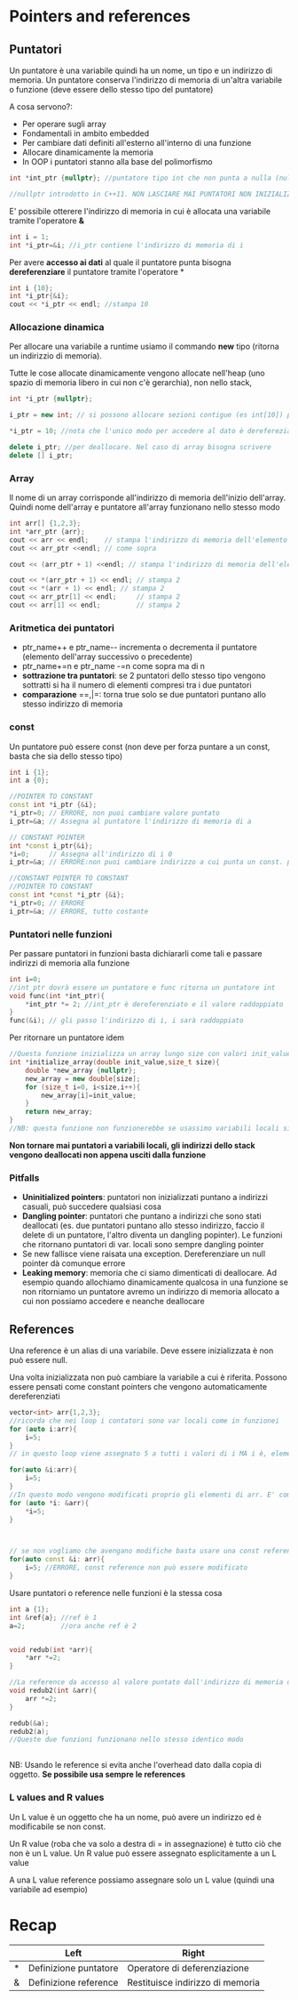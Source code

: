 # Pointers and references

## Puntatori

Un puntatore è una variabile quindi ha un nome, un tipo e un indirizzo di memoria. Un puntatore conserva l'indirizzo di memoria di un'altra variabile o funzione (deve essere dello stesso tipo del puntatore)

A cosa servono?:

- Per operare sugli array
- Fondamentali in ambito embedded
- Per cambiare dati definiti all'esterno all'interno di una funzione
- Allocare dinamicamente la memoria
- In OOP i puntatori stanno alla base del polimorfismo

```cpp
int *int_ptr {nullptr}; //puntatore tipo int che non punta a nulla (null pointer che ha valore 0)

//nullptr introdotto in C++11. NON LASCIARE MAI PUNTATORI NON INIZIALIZZATI: contengono indirizzi casuali, possono fare danni
```

E' possibile otterere l'indirizzo di memoria in cui è allocata una variabile tramite l'operatore **&**

```cpp
int i = 1;
int *i_ptr=&i; //i_ptr contiene l'indirizzo di memoria di i
```

Per avere **accesso ai dati** al quale il puntatore punta bisogna **dereferenziare** il puntatore tramite l'operatore *

```cpp
int i {10};
int *i_ptr{&i};
cout << *i_ptr << endl; //stampa 10
```

### Allocazione dinamica

Per allocare una variabile a runtime usiamo il commando **new** tipo (ritorna un indirizzio di memoria).

Tutte le cose allocate dinamicamente vengono allocate nell'heap (uno spazio di memoria libero in cui non c'è gerarchia), non nello stack,

```cpp
int *i_ptr {nullptr};

i_ptr = new int; // si possono allocare sezioni contigue (es int[10]) per array

*i_ptr = 10; //nota che l'unico modo per accedere al dato è derefereziare il puntatore. Se lo perdi sono problemi

delete i_ptr; //per deallocare. Nel caso di array bisogna scrivere 
delete [] i_ptr;
```

### Array

Il nome di un array corrisponde all'indirizzo di memoria dell'inizio dell'array. Quindi nome dell'array e puntatore all'array funzionano nello stesso modo

```cpp
int arr[] {1,2,3};
int *arr_ptr {arr};
cout << arr << endl;	// stampa l'indirizzo di memoria dell'elemento 0
cout << arr_ptr <<endl;	// come sopra

cout << (arr_ptr + 1) <<endl; // stampa l'indirizzo di memoria dell'elemento 1 (facendo +1 stiamo sommanda la size di un int)

cout << *(arr_ptr + 1) << endl; // stampa 2
cout << *(arr + 1) << endl; // stampa 2
cout << arr_ptr[1] << endl;		// stampa 2
cout << arr[1] << endl;			// stampa 2
```

### Aritmetica dei puntatori

- ptr_name++ e ptr_name-- incrementa o decrementa il puntatore (elemento dell'array successivo o precedente)
- ptr_name+=n e ptr_name -=n come sopra ma di n
- **sottrazione tra puntatori**: se 2 puntatori dello stesso tipo vengono sottratti si ha il numero di elementi compresi tra i due puntatori
- **comparazione** ==,|=: torna true solo se due puntatori puntano allo stesso indirizzo di memoria

### const

Un puntatore può essere const (non deve per forza puntare a un const, basta che sia dello stesso tipo)

```cpp
int i {1};
int a {0};

//POINTER TO CONSTANT
const int *i_ptr {&i};
*i_ptr=0; // ERRORE, non puoi cambiare valore puntato
i_ptr=&a; // Assegna al puntatore l'indirizzo di memoria di a

// CONSTANT POINTER
int *const i_ptr{&i};
*i=0;	  // Assegna all'indirizzo di i 0
i_ptr=&a; // ERRORE:non puoi cambiare indirizzo a cui punta un const. pointer

//CONSTANT POINTER TO CONSTANT 
//POINTER TO CONSTANT
const int *const *i_ptr {&i};
*i_ptr=0; // ERRORE
i_ptr=&a; // ERRORE, tutto costante

```

### Puntatori nelle funzioni

Per passare puntatori in funzioni basta dichiararli come tali e passare indirizzi di memoria alla funzione

```cpp
int i=0;
//int_ptr dovrà essere un puntatore e func ritorna un puntatore int
void func(int *int_ptr){
    *int_ptr *= 2; //int_ptr è dereferenziato e il valore raddoppiato
} 
func(&i); // gli passo l'indirizzo di i, i sarà raddoppiato
```

Per ritornare un puntatore idem

```cpp
//Questa funzione inizializza un array lungo size con valori init_value
int *initialize_array(double init_value,size_t size){
    double *new_array {nullptr};
    new_array = new double[size];
    for (size_t i=0, i<size,i++){
        new_array[i]=init_value;
    }
    return new_array;
}
//NB: questa funzione non funzionerebbe se usassimo variabili locali sia perchè la size non sarebbe fissata a priori sia perchè le variabili locali vivono nello stack, il puntatore tornerebbe un indirizzo nello stack che sarebbe deallocato non appena usciti dalla funzione
```

**Non tornare mai puntatori a variabili locali, gli indirizzi dello stack vengono deallocati non appena usciti dalla funzione**

### Pitfalls 

- **Uninitialized pointers**: puntatori non inizializzati puntano a indirizzi casuali, può succedere qualsiasi cosa
- **Dangling pointer**: puntatori che puntano a indirizzi che sono stati deallocati (es. due puntatori puntano allo stesso indirizzo, faccio il delete di un puntatore, l'altro diventa un dangling popinter). Le funzioni che ritornano puntatori di var. locali sono sempre dangling pointer
- Se new fallisce viene raisata una exception. Dereferenziare un null pointer dà comunque errore
- **Leaking memory**: memoria che ci siamo dimenticati di deallocare. Ad esempio quando allochiamo dinamicamente qualcosa in una funzione se non ritorniamo un puntatore avremo un indirizzo di memoria allocato a cui non possiamo accedere e neanche deallocare

## References

Una reference è un alias di una variabile. Deve essere inizializzata è non può essere null.

Una volta inizializzata non può cambiare la variabile a cui è riferita. Possono essere pensati come constant pointers che vengono automaticamente dereferenziati

```cpp
vector<int> arr{1,2,3};
//ricorda che nei loop i contatori sono var locali come in funzionei
for (auto i:arr){
    i=5;
}
// in questo loop viene assegnato 5 a tutti i valori di i MA i è, elemento per elemento, la copia dei valori di arr

for(auto &i:arr){
    i=5;
}
//In questo modo vengono modificati proprio gli elementi di arr. E' come scrivere (non so se auto funziona anche su ptr ma penso di si)
for (auto *i: &arr){
    *i=5;
}



// se non vogliamo che avengano modifiche basta usare una const reference
for(auto const &i: arr){
    i=5; //ERRORE, const reference non può essere modificato
}
```

Usare puntatori o reference nelle funzioni è la stessa cosa

```cpp
int a {1};
int &ref{a}; //ref è 1
a=2; 		 //ora anche ref è 2


void redub(int *arr){
    *arr *=2;
}

//La reference da accesso al valore puntato dall'indirizzo di memoria dell'elemento passato alla funzione
void redub2(int &arr){
    arr *=2;
}

redub(&a);
redub2(a);  
//Queste due funzioni funzionano nello stesso identico modo
    
```

 NB: Usando le reference si evita anche l'overhead dato dalla copia di oggetto. **Se possibile usa sempre le references**



### L values and R values

Un L value  è un oggetto che ha un nome, può avere un indirizzo ed è modificabile se non const.

Un R value (roba che va solo a destra di = in assegnazione) è tutto ciò che non è un L value. Un R value può essere assegnato esplicitamente a un L value

A una L value reference  possiamo assegnare solo un L value (quindi una variabile ad esempio)

# Recap

|      | Left                  | Right                            |
| ---- | --------------------- | -------------------------------- |
| *    | Definizione puntatore | Operatore di deferenziazione     |
| &    | Definizione reference | Restituisce indirizzo di memoria |

